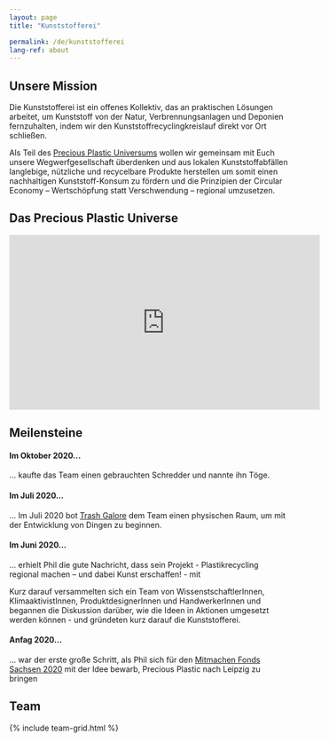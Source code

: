 ```yaml
---
layout: page
title: "Kunststofferei"

permalink: /de/kunststofferei
lang-ref: about
---
```


## Unsere Mission

Die Kunststofferei ist ein offenes Kollektiv, das an praktischen Lösungen arbeitet, um Kunststoff von der Natur, Verbrennungsanlagen und Deponien fernzuhalten, indem wir den Kunststoffrecyclingkreislauf direkt vor Ort schließen.

Als Teil des [Precious Plastic Universums](https://preciousplastic.com/en/index.html) wollen wir gemeinsam mit Euch unsere Wegwerfgesellschaft überdenken und aus lokalen Kunststoffabfällen langlebige, nützliche und recycelbare Produkte herstellen um somit einen nachhaltigen Kunststoff-Konsum zu fördern und die Prinzipien der Circular Economy – Wertschöpfung statt Verschwendung – regional umzusetzen.

## Das Precious Plastic Universe

<iframe width="560" height="315" src="https://www.youtube.com/embed/Os7dREQ00l4" frameborder="0" allow="accelerometer; autoplay; clipboard-write; encrypted-media; gyroscope; picture-in-picture" allowfullscreen></iframe>

## Meilensteine

#### Im Oktober 2020...

... kaufte das Team einen gebrauchten Schredder und nannte ihn Töge.

#### Im Juli 2020...

... Im Juli 2020 bot [Trash Galore](https://trashgalore.de/) dem Team einen physischen Raum, um mit der Entwicklung von Dingen zu beginnen.

#### Im Juni 2020...

... erhielt Phil die gute Nachricht, dass sein Projekt - Plastikrecycling regional machen – und dabei Kunst erschaffen! - mit 

Kurz darauf versammelten sich ein Team von WissenstschaftlerInnen, KlimaaktivistInnen, ProduktdesignerInnen und HandwerkerInnen und begannen die Diskussion darüber, wie die Ideen in Aktionen umgesetzt werden können - und gründeten kurz darauf die Kunststofferei.

#### Anfag 2020...

... war der erste große Schritt, als Phil sich für den [Mitmachen Fonds Sachsen 2020]([https://www.mitmachfonds-sachsen.de/]) mit der Idee bewarb, Precious Plastic nach Leipzig zu bringen

## Team

{% include team-grid.html %}
